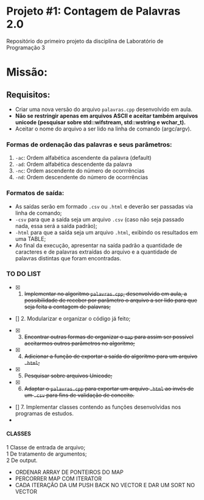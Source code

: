 # Projeto #1: Contagem de Palavras 2.0
Repositório do primeiro projeto da disciplina de Laboratório de Programação 3

# Missão:

## Requisitos:

* Criar uma nova versão do arquivo `palavras.cpp` desenvolvido em aula.
* **Não se restringir apenas em arquivos ASCII e aceitar também arquivos unicode (pesquisar sobre std::wifstream, std::wstring e wchar_t).**
* Aceitar o nome do arquivo a ser lido na linha de comando (argc/argv).

### Formas de ordenação das palavras e seus parâmetros:

1. `-ac`: Ordem alfabética ascendente da palavra (default)
2. `-ad`: Ordem alfabética descendente da palavra
3. `-nc`: Ordem ascendente do número de ocorrrências
4. `-nd`: Ordem descendente do número de ocorrrências

### Formatos de saída:

* As saídas serão em formado `.csv` ou `.html` e deverão ser passadas via linha de comando;
* `-csv` para que a saída seja um arquivo `.csv` (caso não seja passado nada, essa será a saída padrão);
* `-html` para que a saída seja um arquivo `.html`, exibindo os resultados em uma TABLE;
* Ao final da execução, apresentar na saída padrão a quantidade de caracteres e de palavras extraídas do arquivo e a quantidade de palavras distintas que foram encontradas.

### TO DO LIST

- [X] 1. ~~Implementar no algoritmo `palavras.cpp`, desenvolvido em aula, a possibilidade de receber por parâmetro o arquivo a ser lido para que seja feita a contagem de palavras;~~
- [] 2. Modularizar e organizar o código já feito;
- [X] 3. ~~Encontrar outras formas de organizar o `map` para assim ser possível aceitarmos outros parâmetros no algoritmo;~~
- [X] 4. ~~Adicionar a função de exportar a saída do algoritmo para um arquivo `.html`;~~
- [X] 5. ~~Pesquisar sobre arquivos Unicode;~~
- [X] 6. ~~Adaptar o `palavras.cpp` para exportar um arquivo `.html` ao invés de um `.csv` para fins de validação de conceito.~~
- [] 7. Implementar classes contendo as funções desenvolvidas nos programas de estudos.
- 
#### CLASSES

1 Classe de entrada de arquivo;  
1 De tratamento de argumentos;  
2 De output.


* ORDENAR ARRAY DE PONTEIROS DO MAP  
* PERCORRER MAP COM ITERATOR  
* CADA ITERAÇÃO DA UM PUSH BACK NO VECTOR E DAR UM SORT NO VECTOR  

